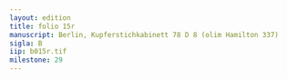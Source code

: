 ```yaml
---
layout: edition
title: folio 15r
manuscript: Berlin, Kupferstichkabinett 78 D 8 (olim Hamilton 337)
sigla: B
iip: b015r.tif
milestone: 29
---
```



